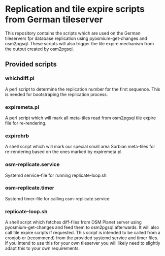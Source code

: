 # Replication and tile expire scripts from German tileserver

This repository contains the scripts which are used on the German
tileservers fpr database replication using pyosmium-get-changes and
osm2pgsql. These scripts will also trigger the tile expire mechanism from
the output created by osm2pgsql.

## Provided scripts

### whichdiff.pl
A perl script to determine the replication number for the first sequence.
This is needed for bootstraping the replication process.

### expiremeta.pl
A perl script which will mark all meta-tiles read from osm2pgsql tile expire
file for re-rendering.

### expirehrb
A shell script which will mark our special small area Sorbian meta-tiles for re-rendering
based on the ones marked by expiremeta.pl.

### osm-replicate.service
Systemd service-file for running replicate-loop.sh

### osm-replicate.timer
Systemd timer-file for calling osm-replicate.service

### replicate-loop.sh

A shell script which fetches diff-files from OSM Planet server using pyosmium-get-changes
and feed them to osm2pgsql afterwards. It will also call tile expire scripts
if requested. This script is intended to be called from a cronjob or
(recommend) from the provided systemd service and timer files. If you
intend to use this for your own tileserver you will likely need to slightly adapt
this to your own requirements.
